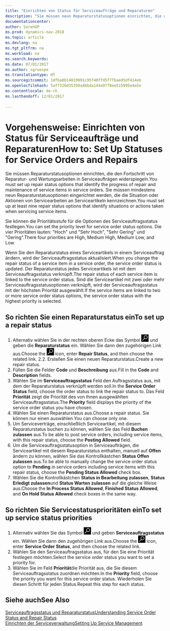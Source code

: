 ```yaml
---
title: "Einrichten von Status für Serviceaufträge und Reparaturen"
description: "Sie müssen neun Reparaturstatusoptionen einrichten, die den Fortschritt von Reparatur- und Wartungsarbeiten in Serviceaufträgen widerspiegeln."
documentationcenter: 
author: SorenGP
ms.prod: dynamics-nav-2018
ms.topic: article
ms.devlang: na
ms.tgt_pltfrm: na
ms.workload: na
ms.search.keywords: 
ms.date: 07/01/2017
ms.author: sgroespe
ms.translationtype: HT
ms.sourcegitcommit: 1dfba8b14019991c95f40ffd5f7fbaed5df414eb
ms.openlocfilehash: 5aff326d35350a4bbda144a9778ee515995e4a5e
ms.contentlocale: de-ch
ms.lasthandoff: 12/01/2017

---
```

# <a name="how-to-set-up-statuses-for-service-orders-and-repairs"></a><span data-ttu-id="4dd2e-103">Vorgehensweise: Einrichten von Status für Serviceaufträge und Reparaturen</span><span class="sxs-lookup"><span data-stu-id="4dd2e-103">How to: Set Up Statuses for Service Orders and Repairs</span></span>
<span data-ttu-id="4dd2e-104">Sie müssen Reparaturstatusoptionen einrichten, die den Fortschritt von Reparatur- und Wartungsarbeiten in Serviceaufträgen widerspiegeln.</span><span class="sxs-lookup"><span data-stu-id="4dd2e-104">You must set up repair status options that identify the progress of repair and maintenance of service items in service orders.</span></span> <span data-ttu-id="4dd2e-105">Sie müssen mindestens neun Reparaturstatusoptionen eingerichtet werden, die die Situation oder Aktionen von Servicearbeiten an Serviceartikeln kennzeichnen.</span><span class="sxs-lookup"><span data-stu-id="4dd2e-105">You must set up at least nine repair status options that identify situations or actions taken when servicing service items.</span></span>  

<span data-ttu-id="4dd2e-106">Sie können die Prioritätsstufe für die Optionen des Serviceauftragsstatus festlegen.</span><span class="sxs-lookup"><span data-stu-id="4dd2e-106">You can set the priority level for service order status options.</span></span> <span data-ttu-id="4dd2e-107">Die vier Prioritäten lauten: "Hoch" und "Sehr Hoch", "Sehr Gering" und "Gering".</span><span class="sxs-lookup"><span data-stu-id="4dd2e-107">There four priorities are High, Medium High, Medium Low, and Low.</span></span>  
  
<span data-ttu-id="4dd2e-108">Wenn Sie den Reparaturstatus eines Serviceartikels in einem Serviceauftrag ändern, wird der Serviceauftragsstatus aktualisiert.</span><span class="sxs-lookup"><span data-stu-id="4dd2e-108">When you change the repair status of a service item in a service order, the service order status is updated.</span></span> <span data-ttu-id="4dd2e-109">Der Reparaturstatus jedes Serviceartikels ist mit dem Serviceauftragsstatus verknüpft.</span><span class="sxs-lookup"><span data-stu-id="4dd2e-109">The repair status of each service item is linked to the service order status.</span></span> <span data-ttu-id="4dd2e-110">Sind die Serviceartikel mit zwei oder mehr Serviceauftragsstatusoptionen verknüpft, wird der Serviceauftragsstatus mit der höchsten Priorität ausgewählt.</span><span class="sxs-lookup"><span data-stu-id="4dd2e-110">If the service items are linked to two or more service order status options, the service order status with the highest priority is selected.</span></span>  

## <a name="to-set-up-a-repair-status"></a><span data-ttu-id="4dd2e-111">So richten Sie einen Reparaturstatus ein</span><span class="sxs-lookup"><span data-stu-id="4dd2e-111">To set up a repair status</span></span>  
1. <span data-ttu-id="4dd2e-112">Alternativ wählen Sie in der rechten oberen Ecke das Symbol ![Nach Seite oder Bericht suchen](media/ui-search/search_small.png "Nach Seite oder Bericht suchen") und geben die **Reparaturstatus** ein. Wählen Sie dann den zugehörigen Link aus.</span><span class="sxs-lookup"><span data-stu-id="4dd2e-112">Choose the ![Search for Page or Report](media/ui-search/search_small.png "Search for Page or Report icon") icon, enter **Repair Status**, and then choose the related link.</span></span> <span data-ttu-id="4dd2e-113">2.</span><span class="sxs-lookup"><span data-stu-id="4dd2e-113">2.</span></span> <span data-ttu-id="4dd2e-114">Erstellen Sie einen neuen Reparaturstatus.</span><span class="sxs-lookup"><span data-stu-id="4dd2e-114">Create a new repair status.</span></span>  
3. <span data-ttu-id="4dd2e-115">Füllen Sie die Felder **Code** und **Beschreibung** aus.</span><span class="sxs-lookup"><span data-stu-id="4dd2e-115">Fill in the **Code** and **Description** fields.</span></span>  
4. <span data-ttu-id="4dd2e-116">Wählen Sie im **Serviceauftragsstatus** Feld den Auftragsstatus aus, mit dem der Reparaturstatus verknüpft werden soll.</span><span class="sxs-lookup"><span data-stu-id="4dd2e-116">In the **Service Order Status** field, choose the order status to link the repair status to.</span></span> <span data-ttu-id="4dd2e-117">Das Feld **Priorität** zeigt die Priorität des von Ihnen ausgewählten Serviceauftragsstatus.</span><span class="sxs-lookup"><span data-stu-id="4dd2e-117">The **Priority** field displays the priority of the service order status you have chosen.</span></span>  
5. <span data-ttu-id="4dd2e-118">Wählen Sie einen Reparaturstatus aus.</span><span class="sxs-lookup"><span data-stu-id="4dd2e-118">Choose a repair status.</span></span> <span data-ttu-id="4dd2e-119">Sie können nur einen auswählen.</span><span class="sxs-lookup"><span data-stu-id="4dd2e-119">You can choose only one.</span></span>  
6. <span data-ttu-id="4dd2e-120">Um Serviceverträge, einschließlich Serviceartikel, mit diesem Reparaturstatus buchen zu können, wählen Sie das Feld **Buchen zulassen** aus.</span><span class="sxs-lookup"><span data-stu-id="4dd2e-120">To be able to post service orders, including service items, with this repair status, choose the **Posting Allowed** field.</span></span>  
7. <span data-ttu-id="4dd2e-121">Um die Serviceauftragsstatusoption in Serviceaufträgen, die Serviceartikel mit diesem Reparaturstatus enthalten, manuell auf **Offen** ändern zu können, wählen Sie das Kontrollkästchen **Status Offen zulassen** aus.</span><span class="sxs-lookup"><span data-stu-id="4dd2e-121">To be able to manually change the service order status option to **Pending** in service orders including service items with this repair status, choose the **Pending Status Allowed** check box.</span></span>  
8. <span data-ttu-id="4dd2e-122">Wählen Sie die Kontrollkästchen **Status in Bearbeitung zulassen**, **Status Erledigt zulassen**und **Status Warten zulassen** auf die gleiche Weise aus.</span><span class="sxs-lookup"><span data-stu-id="4dd2e-122">Choose the **In Process Status Allowed**, **Finished Status Allowed**, and **On Hold Status Allowed** check boxes in the same way.</span></span>
  
## <a name="to-set-up-service-status-priorities"></a><span data-ttu-id="4dd2e-123">So richten Sie Servicestatusprioritäten ein</span><span class="sxs-lookup"><span data-stu-id="4dd2e-123">To set up service status priorities</span></span>  
1. <span data-ttu-id="4dd2e-124">Alternativ wählen Sie das Symbol ![Nach Seite oder Bericht suchen](media/ui-search/search_small.png "Nach Seite oder Bericht suchen") und geben **Serviceauftragsstatus** ein. Wählen Sie dann den zugehörigen Link aus.</span><span class="sxs-lookup"><span data-stu-id="4dd2e-124">Choose the ![Search for Page or Report](media/ui-search/search_small.png "Search for Page or Report icon") icon, enter **Service Order Status**, and then choose the related link.</span></span>  
2. <span data-ttu-id="4dd2e-125">Wählen Sie den Serviceauftragsstatus aus, für den Sie eine Priorität festlegen möchten.</span><span class="sxs-lookup"><span data-stu-id="4dd2e-125">Select the service order status you want to set a priority for.</span></span>  
3. <span data-ttu-id="4dd2e-126">Wählen Sie im Feld **Priorität**die Priorität aus, die Sie diesem Serviceauftragsstatus zuordnen möchten.</span><span class="sxs-lookup"><span data-stu-id="4dd2e-126">In the **Priority** field, choose the priority you want for this service order status.</span></span> <span data-ttu-id="4dd2e-127">Wiederholen Sie diesen Schritt für jeden Status.</span><span class="sxs-lookup"><span data-stu-id="4dd2e-127">Repeat this step for each status.</span></span>  
  
## <a name="see-also"></a><span data-ttu-id="4dd2e-128">Siehe auch</span><span class="sxs-lookup"><span data-stu-id="4dd2e-128">See Also</span></span>  
[<span data-ttu-id="4dd2e-129">Serviceauftragsstatus und Reparaturstatus</span><span class="sxs-lookup"><span data-stu-id="4dd2e-129">Understanding Service Order Status and Repair Status</span></span>]()  
[<span data-ttu-id="4dd2e-130">Einrichten der Serviceverwaltung</span><span class="sxs-lookup"><span data-stu-id="4dd2e-130">Setting Up Service Management</span></span>](service-setup-service.md)  

